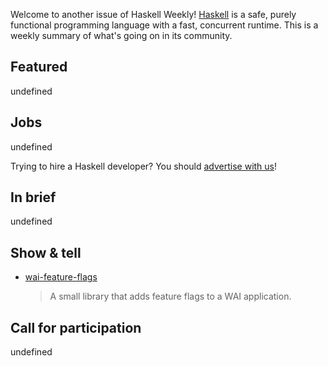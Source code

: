 Welcome to another issue of Haskell Weekly!
[Haskell](https://www.haskell.org) is a safe, purely functional programming language with a fast, concurrent runtime.
This is a weekly summary of what's going on in its community.

## Featured

undefined

## Jobs

undefined

Trying to hire a Haskell developer?
You should [advertise with us](https://haskellweekly.news/advertising.html)!

## In brief

undefined

## Show & tell

- [wai-feature-flags](https://hackage.haskell.org/package/wai-feature-flags)
  > A small library that adds feature flags to a WAI application.

## Call for participation

undefined
